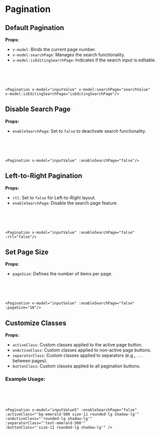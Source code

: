 # Pagination

<script setup>
import { ref } from 'vue'

// If your component is **not** globally registered, uncomment the next line and adjust the path accordingly
// import MyComponent from '@path/to/MyComponent.vue'

const inputValue1 = ref()
const inputValue2 = ref()
const inputValue3 = ref()
const inputValue4 = ref()
const inputValue5 = ref()
const inputValue6 = ref()
const inputValue7 = ref()
const inputValue8 = ref()
const inputValue9 = ref()
const inputValue10 = ref()
const searchValue = ref()
const isEditingSearchPage = ref()
</script>

## Default Pagination

**Props:**
- `v-model`: Binds the current page number.
- `v-model:searchPage`: Manages the search functionality.
- `v-model:isEditingSearchPage`: Indicates if the search input is editable.
<br>
<br>
<Pagination v-model="inputValue1" v-model:searchPage="searchValue" v-model:isEditingSearchPage="isEditingSearchPage"/>
<br>

```vue
<Pagination v-model="inputValue" v-model:searchPage="searchValue" 
v-model:isEditingSearchPage="isEditingSearchPage"/>
```

## Disable Search Page

**Props:**

- `enableSearchPage`: Set to `false` to deactivate search functionality.
<br>
<br>
<Pagination v-model="inputValue3" :enableSearchPage="false"/>
<br>

```vue
<Pagination v-model="inputValue" :enableSearchPage="false"/>
```

## Left-to-Right Pagination

**Props:**

- `rtl`: Set to `false` for Left-to-Right layout.
- `enableSearchPage`: Disable the search page feature.
<br>
<br>

<div class="ml-44">
<Pagination v-model="inputValue2" :enableSearchPage="false" :rtl="false"/>
</div>
<br>

```vue
<Pagination v-model="inputValue" :enableSearchPage="false" :rtl="false"/>
```

## Set Page Size

**Props:**

- `pageSize`: Defines the number of items per page.
<br>
<br>
<Pagination v-model="inputValue4" :enableSearchPage="false" :pageSize="10"/>
<br>

```vue
<Pagination v-model="inputValue" :enableSearchPage="false" :pageSize="10"/>

```

## Customize Classes

**Props:**

- `activeClass`: Custom classes applied to the active page button.
- `onActiveClass`: Custom classes applied to non-active page buttons.
- `separatorClass`: Custom classes applied to separators (e.g., `...` between pages).
- `buttonClass`: Custom classes applied to all pagination buttons.

### Example Usage:
<br>
<br>
<Pagination v-model="inputValue5" :enableSearchPage="false" :activeClass="'bg-emerald-500 size-11 rounded-lg shadow-lg'" :onActiveClass="'rounded-lg shadow-lg'" :separatorClass="'text-emerald-500'" :buttonClass="'size-11 rounded-lg shadow-lg'" />

<br>

```vue
<Pagination v-model="inputValue5" :enableSearchPage="false" 
:activeClass="'bg-emerald-500 size-11 rounded-lg shadow-lg'" 
:onActiveClass="'rounded-lg shadow-lg'" 
:separatorClass="'text-emerald-500'" 
:buttonClass="'size-11 rounded-lg shadow-lg'" />
```